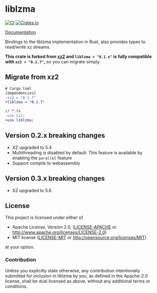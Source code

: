 # liblzma

[![CI](https://github.com/Portable-Network-Archive/liblzma-rs/actions/workflows/main.yml/badge.svg)](https://github.com/Portable-Network-Archive/liblzma-rs/actions/workflows/main.yml)
[![Crates.io][crates-badge]][crates-url]

[crates-badge]: https://img.shields.io/crates/v/liblzma.svg
[crates-url]: https://crates.io/crates/liblzma

[Documentation](https://docs.rs/liblzma)

Bindings to the liblzma implementation in Rust, also provides types to
read/write xz streams.

**This crate is forked from [xz2](https://crates.io/crates/xz2) and `liblzma = "0.1.x"` is fully compatible with `xz2 = "0.1.7"`,**
so you can migrate simply.

## Migrate from xz2

```diff
# Cargo.toml
[dependencies]
-xz2 = "0.1.7"
+liblzma = "0.1.7"
```

```diff
// *.rs
-use xz2;
+use liblzma;
```

## Version 0.2.x breaking changes

- XZ upgraded to 5.4
- Multithreading is disabled by default.
  This feature is available by enabling the `parallel` feature
- Support compile to webassembly

## Version 0.3.x breaking changes

- XZ upgraded to 5.6

## License

This project is licensed under either of

 * Apache License, Version 2.0, ([LICENSE-APACHE](LICENSE-APACHE) or
   http://www.apache.org/licenses/LICENSE-2.0)
 * MIT license ([LICENSE-MIT](LICENSE-MIT) or
   http://opensource.org/licenses/MIT)

at your option.

### Contribution

Unless you explicitly state otherwise, any contribution intentionally submitted
for inclusion in liblzma by you, as defined in the Apache-2.0 license, shall be
dual licensed as above, without any additional terms or conditions.
